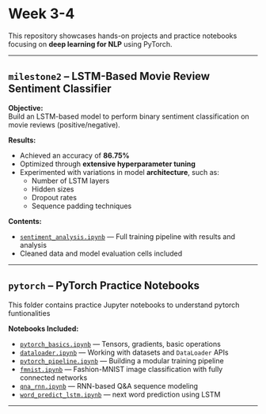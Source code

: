 # Week 3-4

This repository showcases hands-on projects and practice notebooks focusing on **deep learning for NLP** using PyTorch.

---

## `milestone2` –  LSTM-Based Movie Review Sentiment Classifier

**Objective:**  
Build an LSTM-based model to perform binary sentiment classification on movie reviews (positive/negative).

 **Results:**
- Achieved an accuracy of **86.75%**
- Optimized through **extensive hyperparameter tuning**
- Experimented with variations in model **architecture**, such as:
  - Number of LSTM layers
  - Hidden sizes
  - Dropout rates
  - Sequence padding techniques

 **Contents:**
- [`sentiment_analysis.ipynb`](./milestone2/sentiment_analysis.ipynb) — Full training pipeline with results and analysis
- Cleaned data and model evaluation cells included

---

## `pytorch` –  PyTorch Practice Notebooks

This folder contains practice Jupyter notebooks to  understand pytorch funtionalities

**Notebooks Included:**
- [`pytorch_basics.ipynb`](./pytorch/pytorch_basics.ipynb) — Tensors, gradients, basic operations
- [`dataloader.ipynb`](./pytorch/dataloader.ipynb) — Working with datasets and `DataLoader` APIs
- [`pytorch_pipeline.ipynb`](./pytorch/pytorch_pipeline.ipynb) — Building a modular training pipeline
- [`fmnist.ipynb`](./pytorch/fmnist.ipynb) — Fashion-MNIST image classification with fully connected networks
- [`qna_rnn.ipynb`](./pytorch/qna_rnn.ipynb) — RNN-based Q&A sequence modeling
- [`word_predict_lstm.ipynb`](./pytorch/word_predict_lstm.ipynb) — next word prediction using LSTM

---

